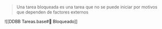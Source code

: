 > Una tarea bloqueada es una tarea que no se puede iniciar por motivos que dependen de factores externos

![[DDBB Tareas.base#🔴 Bloqueado]]